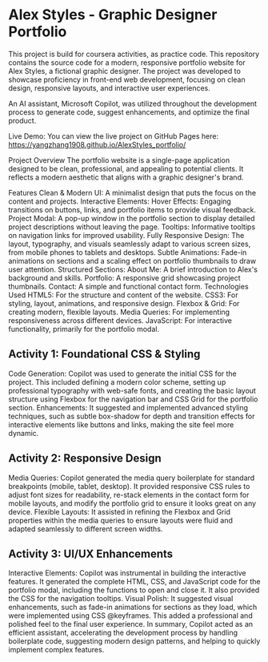 # Alex Styles - Graphic Designer Portfolio
This project is build for coursera activities, as practice code.
This repository contains the source code for a modern, responsive portfolio website for Alex Styles, a fictional graphic designer. 
The project was developed to showcase proficiency in front-end web development, focusing on clean design, responsive layouts, and interactive user experiences.

An AI assistant, Microsoft Copilot, was utilized throughout the development process to generate code, suggest enhancements, and optimize the final product.

Live Demo: You can view the live project on GitHub Pages here: https://yangzhang1908.github.io/AlexStyles_portfolio/

Project Overview
The portfolio website is a single-page application designed to be clean, professional, and appealing to potential clients. It reflects a modern aesthetic that aligns with a graphic designer's brand.

Features
Clean & Modern UI: A minimalist design that puts the focus on the content and projects.
Interactive Elements:
Hover Effects: Engaging transitions on buttons, links, and portfolio items to provide visual feedback.
Project Modal: A pop-up window in the portfolio section to display detailed project descriptions without leaving the page.
Tooltips: Informative tooltips on navigation links for improved usability.
Fully Responsive Design: The layout, typography, and visuals seamlessly adapt to various screen sizes, from mobile phones to tablets and desktops.
Subtle Animations: Fade-in animations on sections and a scaling effect on portfolio thumbnails to draw user attention.
Structured Sections:
About Me: A brief introduction to Alex's background and skills.
Portfolio: A responsive grid showcasing project thumbnails.
Contact: A simple and functional contact form.
Technologies Used
HTML5: For the structure and content of the website.
CSS3: For styling, layout, animations, and responsive design.
Flexbox & Grid: For creating modern, flexible layouts.
Media Queries: For implementing responsiveness across different devices.
JavaScript: For interactive functionality, primarily for the portfolio modal.

## Activity 1: Foundational CSS & Styling

Code Generation: Copilot was used to generate the initial CSS for the project. This included defining a modern color scheme, setting up professional typography with web-safe fonts, and creating the basic layout structure using Flexbox for the navigation bar and CSS Grid for the portfolio section.
Enhancements: It suggested and implemented advanced styling techniques, such as subtle box-shadow for depth and transition effects for interactive elements like buttons and links, making the site feel more dynamic.
## Activity 2: Responsive Design

Media Queries: Copilot generated the media query boilerplate for standard breakpoints (mobile, tablet, desktop). It provided responsive CSS rules to adjust font sizes for readability, re-stack elements in the contact form for mobile layouts, and modify the portfolio grid to ensure it looks great on any device.
Flexible Layouts: It assisted in refining the Flexbox and Grid properties within the media queries to ensure layouts were fluid and adapted seamlessly to different screen widths.
## Activity 3: UI/UX Enhancements

Interactive Elements: Copilot was instrumental in building the interactive features. It generated the complete HTML, CSS, and JavaScript code for the portfolio modal, including the functions to open and close it. It also provided the CSS for the navigation tooltips.
Visual Polish: It suggested visual enhancements, such as fade-in animations for sections as they load, which were implemented using CSS @keyframes. This added a professional and polished feel to the final user experience.
In summary, Copilot acted as an efficient assistant, accelerating the development process by handling boilerplate code, suggesting modern design patterns, and helping to quickly implement complex features.
